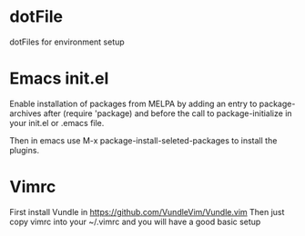 # dotFile
dotFiles for environment setup

# Emacs init.el
Enable installation of packages from MELPA by adding an entry to package-archives after (require 'package) and before the call to package-initialize in your init.el or .emacs file.

Then in emacs use M-x package-install-seleted-packages to install the plugins.

# Vimrc
First install Vundle in https://github.com/VundleVim/Vundle.vim
Then just copy vimrc into your ~/.vimrc and you will have a good basic setup
